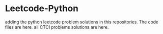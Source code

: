# Leetcode-Python
adding the python leetcode problem solutions in this repositories. 
The code files are here. 
all CTCI problems solutions are here.     

























































































































































































































































































































































































































































































































































































































































































































































































































































































































































































































































































































































































































































































































































